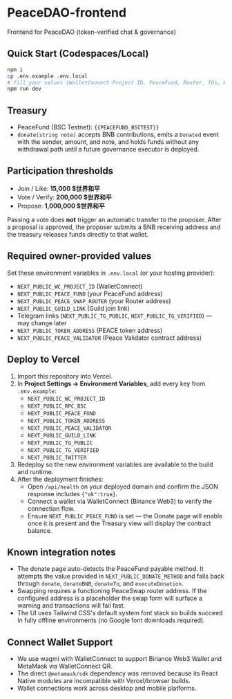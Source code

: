 # PeaceDAO-frontend

Frontend for PeaceDAO (token-verified chat & governance)

## Quick Start (Codespaces/Local)

```bash
npm i
cp .env.example .env.local
# fill your values (WalletConnect Project ID, PeaceFund, Router, TGs, Guild)
npm run dev
```

## Treasury

- PeaceFund (BSC Testnet): `{{PEACEFUND_BSCTEST}}`
- `donate(string note)` accepts BNB contributions, emits a `Donated` event with the sender, amount, and note, and holds funds without any withdrawal path until a future governance executor is deployed.

## Participation thresholds

- Join / Like: **15,000 $世界和平**
- Vote / Verify: **200,000 $世界和平**
- Propose: **1,000,000 $世界和平**

Passing a vote does **not** trigger an automatic transfer to the proposer. After a proposal is approved, the proposer submits a BNB receiving address and the treasury releases funds directly to that wallet.

## Required owner-provided values

Set these environment variables in `.env.local` (or your hosting provider):

* `NEXT_PUBLIC_WC_PROJECT_ID` (WalletConnect)
* `NEXT_PUBLIC_PEACE_FUND` (your PeaceFund address)
* `NEXT_PUBLIC_PEACE_SWAP_ROUTER` (your Router address)
* `NEXT_PUBLIC_GUILD_LINK` (Guild join link)
* Telegram links (`NEXT_PUBLIC_TG_PUBLIC`, `NEXT_PUBLIC_TG_VERIFIED`) — may change later
* `NEXT_PUBLIC_TOKEN_ADDRESS` (PEACE token address)
* `NEXT_PUBLIC_PEACE_VALIDATOR` (Peace Validator contract address)

## Deploy to Vercel

1. Import this repository into Vercel.
2. In **Project Settings → Environment Variables**, add every key from `.env.example`:
   - `NEXT_PUBLIC_WC_PROJECT_ID`
   - `NEXT_PUBLIC_RPC_BSC`
   - `NEXT_PUBLIC_PEACE_FUND`
   - `NEXT_PUBLIC_TOKEN_ADDRESS`
   - `NEXT_PUBLIC_PEACE_VALIDATOR`
   - `NEXT_PUBLIC_GUILD_LINK`
   - `NEXT_PUBLIC_TG_PUBLIC`
   - `NEXT_PUBLIC_TG_VERIFIED`
   - `NEXT_PUBLIC_TWITTER`
3. Redeploy so the new environment variables are available to the build and runtime.
4. After the deployment finishes:
   - Open `/api/health` on your deployed domain and confirm the JSON response includes `{"ok":true}`.
   - Connect a wallet via WalletConnect (Binance Web3) to verify the connection flow.
   - Ensure `NEXT_PUBLIC_PEACE_FUND` is set — the Donate page will enable once it is present and the Treasury view will display the contract balance.

## Known integration notes

- The donate page auto-detects the PeaceFund payable method. It attempts the value provided in `NEXT_PUBLIC_DONATE_METHOD` and falls back through `donate`, `donateBNB`, `donateTo`, and `executeDonation`.
- Swapping requires a functioning PeaceSwap router address. If the configured address is a placeholder the swap form will surface a warning and transactions will fail fast.
- The UI uses Tailwind CSS's default system font stack so builds succeed in fully offline environments (no Google font downloads required).

## Connect Wallet Support

- We use wagmi with WalletConnect to support Binance Web3 Wallet and MetaMask via WalletConnect QR.
- The direct `@metamask/sdk` dependency was removed because its React Native modules are incompatible with Vercel/browser builds.
- Wallet connections work across desktop and mobile platforms.
